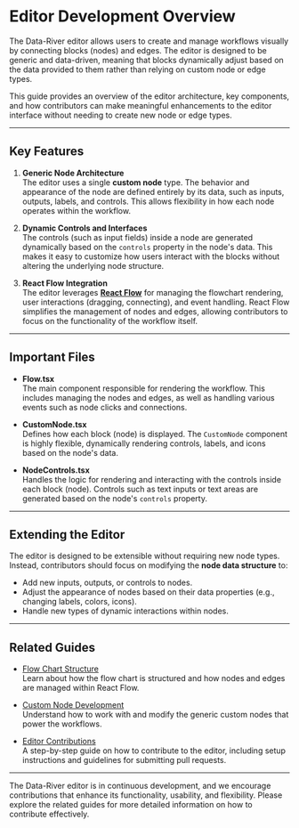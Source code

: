# Editor Development Overview

The Data-River editor allows users to create and manage workflows visually by connecting blocks (nodes) and edges. The editor is designed to be generic and data-driven, meaning that blocks dynamically adjust based on the data provided to them rather than relying on custom node or edge types.

This guide provides an overview of the editor architecture, key components, and how contributors can make meaningful enhancements to the editor interface without needing to create new node or edge types.

---

## Key Features

1. **Generic Node Architecture**  
   The editor uses a single **custom node** type. The behavior and appearance of the node are defined entirely by its data, such as inputs, outputs, labels, and controls. This allows flexibility in how each node operates within the workflow.

2. **Dynamic Controls and Interfaces**  
   The controls (such as input fields) inside a node are generated dynamically based on the `controls` property in the node's data. This makes it easy to customize how users interact with the blocks without altering the underlying node structure.

3. **React Flow Integration**  
   The editor leverages [**React Flow**](https://reactflow.dev/) for managing the flowchart rendering, user interactions (dragging, connecting), and event handling. React Flow simplifies the management of nodes and edges, allowing contributors to focus on the functionality of the workflow itself.

---

## Important Files

- **Flow.tsx**  
  The main component responsible for rendering the workflow. This includes managing the nodes and edges, as well as handling various events such as node clicks and connections.

- **CustomNode.tsx**  
  Defines how each block (node) is displayed. The `CustomNode` component is highly flexible, dynamically rendering controls, labels, and icons based on the node's data.

- **NodeControls.tsx**  
  Handles the logic for rendering and interacting with the controls inside each block (node). Controls such as text inputs or text areas are generated based on the node's `controls` property.

---

## Extending the Editor

The editor is designed to be extensible without requiring new node types. Instead, contributors should focus on modifying the **node data structure** to:

- Add new inputs, outputs, or controls to nodes.
- Adjust the appearance of nodes based on their data properties (e.g., changing labels, colors, icons).
- Handle new types of dynamic interactions within nodes.

---

## Related Guides

- [Flow Chart Structure](development/editor/flow-chart-structure.md)  
  Learn about how the flow chart is structured and how nodes and edges are managed within React Flow.

- [Custom Node Development](development/editor/custom-node-development.md)  
  Understand how to work with and modify the generic custom nodes that power the workflows.

- [Editor Contributions](development/editor/editor-contribution.md)  
  A step-by-step guide on how to contribute to the editor, including setup instructions and guidelines for submitting pull requests.

---

The Data-River editor is in continuous development, and we encourage contributions that enhance its functionality, usability, and flexibility. Please explore the related guides for more detailed information on how to contribute effectively.
